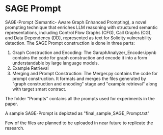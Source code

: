 # SAGE Prompt
SAGE-Prompt (Semantic- Aware Graph Enhanced Prompting), a novel prompting technique that enriches LLM reasoning with structured semantic representations, including Control Flow Graphs (CFG), Call Graphs (CG), and Data Dependency (DD), represented as text for Solidity vulnerability detection.
The SAGE Prompt construction is done in three parts:
1. Graph Construction and Encoding: The GaraphAnalyzer_Encoder.ipynb contains the code for graph construction and encode it into a form understandable by large language models.
2. Example Retrieval
3. Merging and Prompt Construction: The Merger.py contains the code for prompt construction. It formats and merges the files generated by "graph construction and encoding" stage and "example retrieval" along with target smart contract.

The folder "Prompts" contains all the prompts used for experiments in the paper. 

A sample SAGE-Prompt is depicted as "final_sample_SAGE_Prompt.txt"

   Few of the files are planned to be uploaded in near future to replicate the research.
